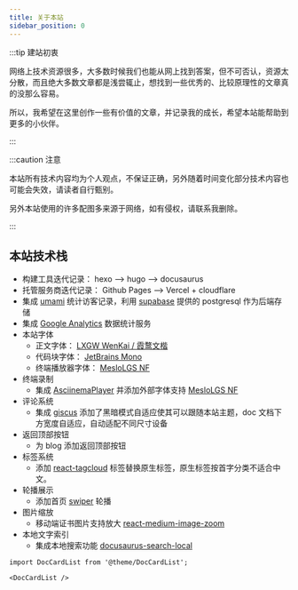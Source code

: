 ```yaml
---
title: 关于本站
sidebar_position: 0
---
```

:::tip 建站初衷

网络上技术资源很多，大多数时候我们也能从网上找到答案，但不可否认，资源太分散，而且绝大多数文章都是浅尝辄止，想找到一些优秀的、比较原理性的文章真的没那么容易。

所以，我希望在这里创作一些有价值的文章，并记录我的成长，希望本站能帮助到更多的小伙伴。

:::

:::caution 注意

本站所有技术内容均为个人观点，不保证正确，另外随着时间变化部分技术内容也可能会失效，请读者自行甄别。

另外本站使用的许多配图多来源于网络，如有侵权，请联系我删除。

:::

## 本站技术栈

- 构建工具迭代记录： hexo --> hugo  --> docusaurus 
- 托管服务商迭代记录： Github Pages --> Vercel + cloudflare
- 集成 [umami](https://umami.is/) 统计访客记录，利用 [supabase](https://supabase.com/) 提供的 postgresql 作为后端存储
- 集成 [Google Analytics](https://analytics.google.com/) 数据统计服务
- 本站字体
  - 正文字体： [LXGW WenKai / 霞鹜文楷](https://github.com/lxgw/LxgwWenKai)
  - 代码块字体： [JetBrains Mono](https://github.com/JetBrains/JetBrainsMono)
  - 终端播放器字体： [MesloLGS NF](https://github.com/romkatv/powerlevel10k#manual-font-installation)
- 终端录制
  - 集成 [AsciinemaPlayer](https://github.com/asciinema/asciinema-player) 并添加外部字体支持 [MesloLGS NF](https://github.com/romkatv/powerlevel10k#manual-font-installation) 
- 评论系统
  - 集成 [giscus](https://giscus.app/) 添加了黑暗模式自适应使其可以跟随本站主题，doc 文档下方宽度自适应，自动适配不同尺寸设备
- 返回顶部按钮
  - 为 blog 添加返回顶部按钮
- 标签系统
  - 添加 [react-tagcloud](https://www.npmjs.com/package/react-tagcloud) 标签替换原生标签，原生标签按首字分类不适合中文。
- 轮播展示
  - 添加首页 [swiper](https://www.npmjs.com/package/swiper) 轮播
- 图片缩放
  - 移动端证书图片支持放大 [react-medium-image-zoom](https://www.npmjs.com/package/react-medium-image-zoom)
- 本地文字索引
  - 集成本地搜索功能 [docusaurus-search-local](https://github.com/easyops-cn/docusaurus-search-local)

```mdx-code-block
import DocCardList from '@theme/DocCardList';

<DocCardList />
```
<!-- 
## 本站标签分类

文件夹一般设置在三个层级以内，主要靠打标签的功能来实现跨边界的二度信息归类。

如果把文件夹分类想象成是纵轴的话，那么就可以把标签体系看成横轴。

以安全分类来举例:

- 有具体归属的放在各自中文件夹下面,打上安全标签 
  - k8s/安全
  - 容器/安全
  - linux/网络/安全

- 没有具体归属的则放在以tagC命名的文件夹下,打上安全标签和自身标签
  - 安全/Jumpserver
  - 安全/Metasploit 
名词解释缩写格式：子网广播转发 (Subnet Broadcast Forwarding，SBF)

react引入均放在文档开头

命令行尽量不带$和#，除非命令下方贴出返回结果。避免# 用sudo 代替


readme 可以不写一句话简介，文章要写
当用下面组件时 有用
import DocCardList from '@theme/DocCardList';

<DocCardList />



所有实验都要有vagrant或者dockerfile
-->

